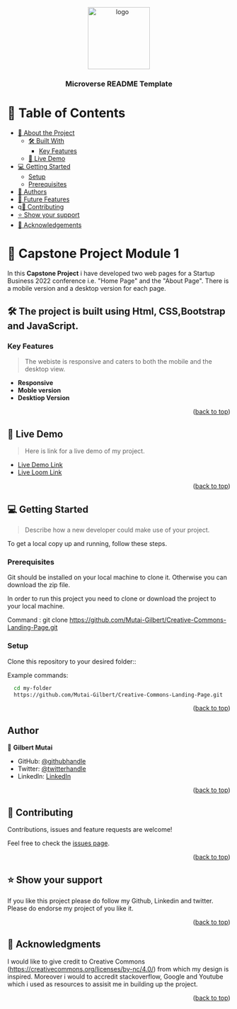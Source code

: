  <a name="readme-top"></a>

<div align="center">

  <img src="murple_logo.png" alt="logo" width="140"  height="auto" />
  <br/>

  <h3><b>Microverse README Template</b></h3>

</div>

# 📗 Table of Contents

- [📖 About the Project](#about-project)
  - [🛠 Built With](#built-with)
    - [Key Features](#key-features)
  - [🚀 Live Demo](#live-demo)
- [💻 Getting Started](#getting-started)
  - [Setup](#setup)
  - [Prerequisites](#prerequisites)
- [👥 Authors](#authors)
- [🔭 Future Features](#future-features)
- q[🤝 Contributing](#contributing)
- [⭐️ Show your support](#support)
- [🙏 Acknowledgements](#acknowledgements)

# 📖 Capstone Project Module 1 <a name="about-project"></a>


In this **Capstone Project** i have developed two web pages for a Startup Business 2022 conference i.e. "Home Page" and the "About Page". There is a mobile version and a desktop version for each page. 

## 🛠 The project is built using Html, CSS,Bootstrap and JavaScript. <a name="built-with"></a>

### Key Features <a name="key-features"></a>

> The webiste is responsive and caters to both the mobile and the desktop view.

- **Responsive**
- **Moble version**
- **Desktiop Version**

<p align="right">(<a href="#readme-top">back to top</a>)</p>

## 🚀 Live Demo <a name="live-demo"></a>

> Here is link for a live demo of my project.

- [Live Demo Link](https://mutai-gilbert.github.io/Creative-Commons-Landing-Page/)
- [Live Loom Link](https://www.loom.com/share/25dda83815c94708ad7dadbc49999bf8)

<p align="right">(<a href="#readme-top">back to top</a>)</p>

## 💻 Getting Started <a name="getting-started"></a>

> Describe how a new developer could make use of your project.

To get a local copy up and running, follow these steps.

### Prerequisites

Git should be installed on your local machine to clone it. Otherwise you can download the zip file.

In order to run this project you need to clone or download the project to your local machine.

Command : git clone https://github.com/Mutai-Gilbert/Creative-Commons-Landing-Page.git

### Setup

Clone this repository to your desired folder::


Example commands:

```sh
  cd my-folder
  https://github.com/Mutai-Gilbert/Creative-Commons-Landing-Page.git
```

<p align="right">(<a href="#readme-top">back to top</a>)</p>

## Author
👤 **Gilbert Mutai**

- GitHub: [@githubhandle](https://github.com/Mutai-Gilbert)
- Twitter: [@twitterhandle](https://twitter.com/@nerdmutai)
- LinkedIn: [LinkedIn](https://www.linkedin.com/in/mutai-gilbert-2a5a42137/)

<p align="right">(<a href="#readme-top">back to top</a>)</p>

## 🤝 Contributing <a name="contributing"></a>

Contributions, issues and feature requests are welcome!

Feel free to check the [issues page](../../issues/).

<p align="right">(<a href="#readme-top">back to top</a>)</p>

## ⭐️ Show your support <a name="support"></a>

If you like this project please do follow my Github, Linkedin and twitter. Please do endorse my project of you like it.

<p align="right">(<a href="#readme-top">back to top</a>)</p>

## 🙏 Acknowledgments <a name="acknowledgements"></a>

I would like to give credit to Creative Commons (https://creativecommons.org/licenses/by-nc/4.0/) from which my design is inspired. Moreover i would to accredit stackoverflow, Google and Youtube which i used as resources to assisit me in building up the project.

<p align="right">(<a href="#readme-top">back to top</a>)</p>
